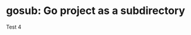 <meta name="go-import" content="github.com/janpfeifer/gosub git https://github.com/janpfeifer/gosub.git port/go"/>

# gosub: Go project as a subdirectory

Test 4

